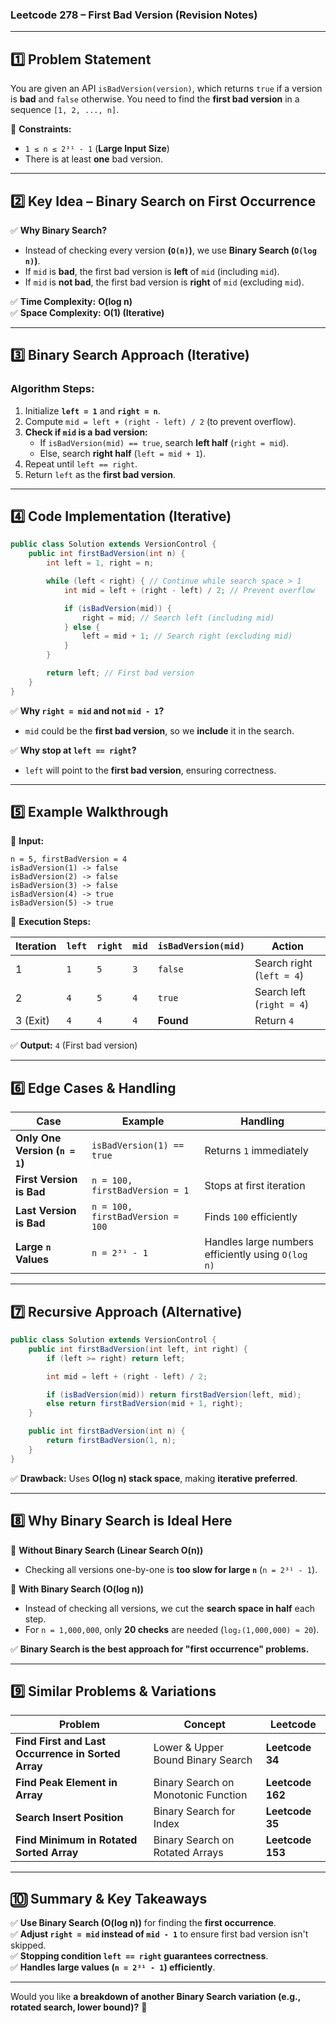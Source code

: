 ### **Leetcode 278 – First Bad Version (Revision Notes)**

---

## **1️⃣ Problem Statement**

You are given an API `isBadVersion(version)`, which returns `true` if a version is **bad** and `false` otherwise. You need to find the **first bad version** in a sequence `[1, 2, ..., n]`.

🔹 **Constraints:**

- `1 ≤ n ≤ 2³¹ - 1` (**Large Input Size**)
- There is at least **one** bad version.

---

## **2️⃣ Key Idea – Binary Search on First Occurrence**

✅ **Why Binary Search?**

- Instead of checking every version **(`O(n)`)**, we use **Binary Search (`O(log n)`)**.
- If `mid` is **bad**, the first bad version is **left** of `mid` (including `mid`).
- If `mid` is **not bad**, the first bad version is **right** of `mid` (excluding `mid`).

✅ **Time Complexity:** **O(log n)**  
✅ **Space Complexity:** **O(1) (Iterative)**

---

## **3️⃣ Binary Search Approach (Iterative)**

### **Algorithm Steps:**

1. Initialize **`left = 1`** and **`right = n`**.
2. Compute `mid = left + (right - left) / 2` (to prevent overflow).
3. **Check if `mid` is a bad version:**
    - If `isBadVersion(mid) == true`, search **left half** (`right = mid`).
    - Else, search **right half** (`left = mid + 1`).
4. Repeat until `left == right`.
5. Return `left` as the **first bad version**.

---

## **4️⃣ Code Implementation (Iterative)**

```java
public class Solution extends VersionControl {
    public int firstBadVersion(int n) {
        int left = 1, right = n;

        while (left < right) { // Continue while search space > 1
            int mid = left + (right - left) / 2; // Prevent overflow

            if (isBadVersion(mid)) {
                right = mid; // Search left (including mid)
            } else {
                left = mid + 1; // Search right (excluding mid)
            }
        }

        return left; // First bad version
    }
}
```

✅ **Why `right = mid` and not `mid - 1`?**

- `mid` could be the **first bad version**, so we **include** it in the search.

✅ **Why stop at `left == right`?**

- `left` will point to the **first bad version**, ensuring correctness.

---

## **5️⃣ Example Walkthrough**

🔹 **Input:**

```plaintext
n = 5, firstBadVersion = 4
isBadVersion(1) -> false
isBadVersion(2) -> false
isBadVersion(3) -> false
isBadVersion(4) -> true
isBadVersion(5) -> true
```

🔹 **Execution Steps:**

|Iteration|`left`|`right`|`mid`|`isBadVersion(mid)`|Action|
|---|---|---|---|---|---|
|1|`1`|`5`|`3`|`false`|Search right (`left = 4`)|
|2|`4`|`5`|`4`|`true`|Search left (`right = 4`)|
|3 (Exit)|`4`|`4`|`4`|**Found**|Return `4`|

✅ **Output:** `4` (First bad version)

---

## **6️⃣ Edge Cases & Handling**

|**Case**|**Example**|**Handling**|
|---|---|---|
|**Only One Version (`n = 1`)**|`isBadVersion(1) == true`|Returns `1` immediately|
|**First Version is Bad**|`n = 100, firstBadVersion = 1`|Stops at first iteration|
|**Last Version is Bad**|`n = 100, firstBadVersion = 100`|Finds `100` efficiently|
|**Large `n` Values**|`n = 2³¹ - 1`|Handles large numbers efficiently using `O(log n)`|

---

## **7️⃣ Recursive Approach (Alternative)**

```java
public class Solution extends VersionControl {
    public int firstBadVersion(int left, int right) {
        if (left >= right) return left;

        int mid = left + (right - left) / 2;

        if (isBadVersion(mid)) return firstBadVersion(left, mid);
        else return firstBadVersion(mid + 1, right);
    }

    public int firstBadVersion(int n) {
        return firstBadVersion(1, n);
    }
}
```

✅ **Drawback:** Uses **O(log n) stack space**, making **iterative preferred**.

---

## **8️⃣ Why Binary Search is Ideal Here**

🔹 **Without Binary Search (Linear Search O(n))**

- Checking all versions one-by-one is **too slow for large `n`** (`n = 2³¹ - 1`).

🔹 **With Binary Search (O(log n))**

- Instead of checking all versions, we cut the **search space in half** each step.
- For `n = 1,000,000`, only **20 checks** are needed (`log₂(1,000,000) ≈ 20`).

✅ **Binary Search is the best approach for "first occurrence" problems.**

---

## **9️⃣ Similar Problems & Variations**

|**Problem**|**Concept**|**Leetcode**|
|---|---|---|
|**Find First and Last Occurrence in Sorted Array**|Lower & Upper Bound Binary Search|**Leetcode 34**|
|**Find Peak Element in Array**|Binary Search on Monotonic Function|**Leetcode 162**|
|**Search Insert Position**|Binary Search for Index|**Leetcode 35**|
|**Find Minimum in Rotated Sorted Array**|Binary Search on Rotated Arrays|**Leetcode 153**|

---

## **🔟 Summary & Key Takeaways**

✅ **Use Binary Search (O(log n))** for finding the **first occurrence**.  
✅ **Adjust `right = mid` instead of `mid - 1`** to ensure first bad version isn't skipped.  
✅ **Stopping condition `left == right` guarantees correctness**.  
✅ **Handles large values (`n = 2³¹ - 1`) efficiently**.

---

Would you like **a breakdown of another Binary Search variation (e.g., rotated search, lower bound)?** 🚀